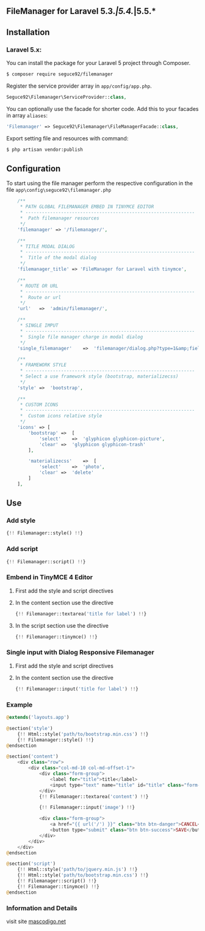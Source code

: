 ## FileManager for Laravel 5.3.*|5.4.*|5.5.*

## Installation

### Laravel 5.x:
You can install the package for your Laravel 5 project through Composer.

```bash
$ composer require seguce92/filemanager
```

Register the service provider array in `app/config/app.php`.
```php
Seguce92\Filemanager\ServiceProvider::class,
```

You can optionally use the facade for shorter code. Add this to your facades in array `aliases`:
```php
'Filemanager' => Seguce92\Filemanager\FileManagerFacade::class,
```

Export setting file and resources with command:

```bash
$ php artisan vendor:publish
```

## Configuration
To start using the file manager perform the respective configuration in the file `app\config\seguce92\filemanager.php`

```php
    /**
     * PATH GLOBAL FILEMANAGER EMBED IN TINYMCE EDITOR
     * --------------------------------------------------------------
     *  Path filemanager resources
     */
    'filemanager' => '/filemanager/',

    /**
     * TITLE MODAL DIALOG
     * --------------------------------------------------------------
     *  Title of the modal dialog
     */
    'filemanager_title' => 'FileManager for Laravel with tinymce',

    /**
     * ROUTE OR URL
     * --------------------------------------------------------------
     *  Route or url
     */
    'url'	=>	'admin/filemanager/',

    /**
     * SINGLE IMPUT
     * --------------------------------------------------------------
     *  Single file manager charge in modal dialog
     */
    'single_filemanager'	=>	'filemanager/dialog.php?type=1&amp;field_id=image-filemanager&amp;relative_url=1',

    /**
     * FRAMEWORK STYLE
     * --------------------------------------------------------------
     * Select a use framework style (bootstrap, materializecss)
     */
    'style' =>  'bootstrap',

    /**
     * CUSTOM ICONS
     * --------------------------------------------------------------
     *  Custom icons relative style
     */
    'icons' => [
        'bootstrap' =>  [
            'select'    =>  'glyphicon glyphicon-picture',
            'clear' =>  'glyphicon glyphicon-trash'
        ],

        'materializecss'    =>  [
            'select'    =>  'photo',
            'clear' =>  'delete'
        ]
    ],
```

## Use

### Add style

```php
{!! Filemanager::style() !!}
```

### Add script

```php
{!! Filemanager::script() !!}
```

### Embend in TinyMCE 4 Editor

1. First add the style and script directives
2. In the content section use the directive

    ```php
    {!! Filemanager::textarea('title for label') !!}
    ```

3. In the script section use the directive

    ```php
    {!! Filemanager::tinymce() !!}
    ```

### Single input with Dialog Responsive Filemanager

1. First add the style and script directives
2. In the content section use the directive

    ```php
    {!! Filemanager::input('title for label') !!}
    ```

### Example

```php
@extends('layouts.app')

@section('style')
    {!! Html::style('path/to/bootstrap.min.css') !!}
    {!! Filemanager::style() !!}
@endsection

@section('content')
    <div class="row">
        <div class="col-md-10 col-md-offset-1">
            <div class="form-group">
                <label for="title">title</label>
                <input type="text" name="title" id="title" class="form-control">
            </div>
            {!! Filemanager::textarea('content') !!}

            {!! Filemanager::input('image') !!}

            <div class="form-group">
                <a href="{{ url('/') }}" class="btn btn-danger">CANCEL</a>
                <button type="submit" class="btn btn-success">SAVE</button>
            </div>
        </div>
    </div>
@endsection

@section('script')
    {!! Html::style('path/to/jquery.min.js') !!}
    {!! Html::style('path/to/bootstrap.min.css') !!}
    {!! Filemanager::script() !!}
    {!! Filemanager::tinymce() !!}
@endsection
```

### Information and Details
visit site [mascodigo.net](https://mascodigo.net)
